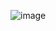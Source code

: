 ![image](https://user-images.githubusercontent.com/77496081/145518051-2b2f6c0b-4642-4d8e-a7ce-84993b149587.png)
